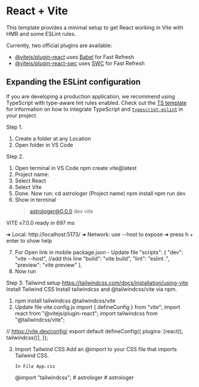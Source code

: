 # React + Vite

This template provides a minimal setup to get React working in Vite with HMR and some ESLint rules.

Currently, two official plugins are available:

- [@vitejs/plugin-react](https://github.com/vitejs/vite-plugin-react/blob/main/packages/plugin-react) uses [Babel](https://babeljs.io/) for Fast Refresh
- [@vitejs/plugin-react-swc](https://github.com/vitejs/vite-plugin-react/blob/main/packages/plugin-react-swc) uses [SWC](https://swc.rs/) for Fast Refresh

## Expanding the ESLint configuration

If you are developing a production application, we recommend using TypeScript with type-aware lint rules enabled. Check out the [TS template](https://github.com/vitejs/vite/tree/main/packages/create-vite/template-react-ts) for information on how to integrate TypeScript and [`typescript-eslint`](https://typescript-eslint.io) in your project.

Step 1.

1. Create a folder at any Location
2. Open folder in VS Code

Step 2.

1. Open terminal in VS Code
   npm create vite@latest
2. Project name:
3. Select React
4. Select Vite
5. Done. Now run:
   cd astrologer (Project name)
   npm install
   npm run dev
6. Show in terminal
   > astrologer@0.0.0 dev
   > vite

VITE v7.0.0 ready in 697 ms

➜ Local: http://localhost:5173/
➜ Network: use --host to expose
➜ press h + enter to show help

7. For Open link in mobile
   package.json - Update file
   "scripts": {
   "dev": "vite --host", //add this line
   "build": "vite build",
   "lint": "eslint .",
   "preview": "vite preview"
   },
8. Now run

Step 3. Tailwind setup
https://tailwindcss.com/docs/installation/using-vite
Install Tailwind CSS
Install tailwindcss and @tailwindcss/vite via npm.

1. npm install tailwindcss @tailwindcss/vite
2. Update file
   vite.config.js
   import { defineConfig } from "vite";
   import react from "@vitejs/plugin-react";
   import tailwindcss from "@tailwindcss/vite";

// https://vite.dev/config/
export default defineConfig({
plugins: [react(), tailwindcss()],
});

3.  Import Tailwind CSS
    Add an @import to your CSS file that imports Tailwind CSS.

        In File App.css

    @import "tailwindcss";
#   a s t r o l o g e r  
 #   a s t r o l o g e r  
 